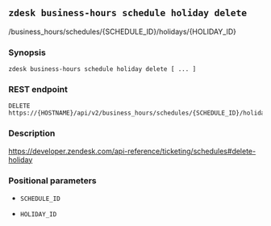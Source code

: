 ## `zdesk business-hours schedule holiday delete`

/business_hours/schedules/{SCHEDULE_ID}/holidays/{HOLIDAY_ID}

### Synopsis

    zdesk business-hours schedule holiday delete [ ... ]

### REST endpoint

    DELETE https://{HOSTNAME}/api/v2/business_hours/schedules/{SCHEDULE_ID}/holidays/{HOLIDAY_ID}

### Description

https://developer.zendesk.com/api-reference/ticketing/schedules#delete-holiday

### Positional parameters

* `SCHEDULE_ID`

* `HOLIDAY_ID`

